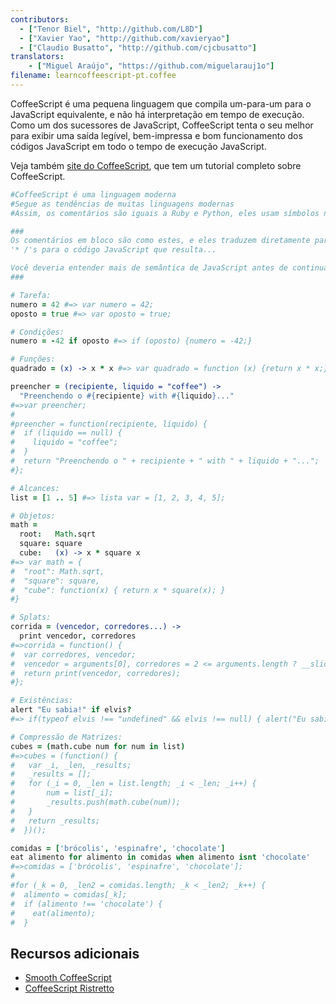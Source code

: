 ```yaml
---
contributors:
  - ["Tenor Biel", "http://github.com/L8D"]
  - ["Xavier Yao", "http://github.com/xavieryao"]
  - ["Claudio Busatto", "http://github.com/cjcbusatto"]
translators:
    - ["Miguel Araújo", "https://github.com/miguelarauj1o"]
filename: learncoffeescript-pt.coffee
---
```


CoffeeScript é uma pequena linguagem que compila um-para-um para o JavaScript
equivalente, e não há interpretação em tempo de execução. Como um dos sucessores
de JavaScript, CoffeeScript tenta o seu melhor para exibir uma saída legível,
bem-impressa e bom funcionamento dos códigos JavaScript em todo o tempo de
execução JavaScript.

Veja também [site do CoffeeScript](http://coffeescript.org/), que tem um tutorial
completo sobre CoffeeScript.

``` coffeescript
#CoffeeScript é uma linguagem moderna
#Segue as tendências de muitas linguagens modernas
#Assim, os comentários são iguais a Ruby e Python, eles usam símbolos numéricos.

###
Os comentários em bloco são como estes, e eles traduzem diretamente para '/ *'s e
'* /'s para o código JavaScript que resulta...

Você deveria entender mais de semântica de JavaScript antes de continuar...
###

# Tarefa:
numero = 42 #=> var numero = 42;
oposto = true #=> var oposto = true;

# Condições:
numero = -42 if oposto #=> if (oposto) {numero = -42;}

# Funções:
quadrado = (x) -> x * x #=> var quadrado = function (x) {return x * x;}

preencher = (recipiente, liquido = "coffee") ->
  "Preenchendo o #{recipiente} with #{liquido}..."
#=>var preencher;
#
#preencher = function(recipiente, liquido) {
#  if (liquido == null) {
#    liquido = "coffee";
#  }
#  return "Preenchendo o " + recipiente + " with " + liquido + "...";
#};

# Alcances:
list = [1 .. 5] #=> lista var = [1, 2, 3, 4, 5];

# Objetos:
math =
  root:   Math.sqrt
  square: square
  cube:   (x) -> x * square x
#=> var math = {
#  "root": Math.sqrt,
#  "square": square,
#  "cube": function(x) { return x * square(x); }
#}

# Splats:
corrida = (vencedor, corredores...) ->
  print vencedor, corredores
#=>corrida = function() {
#  var corredores, vencedor;
#  vencedor = arguments[0], corredores = 2 <= arguments.length ? __slice.call(arguments, 1) : [];
#  return print(vencedor, corredores);
#};

# Existências:
alert "Eu sabia!" if elvis?
#=> if(typeof elvis !== "undefined" && elvis !== null) { alert("Eu sabia!"); }

# Compressão de Matrizes:
cubes = (math.cube num for num in list)
#=>cubes = (function() {
#   var _i, _len, _results;
#   _results = [];
#   for (_i = 0, _len = list.length; _i < _len; _i++) {
#       num = list[_i];
#       _results.push(math.cube(num));
#   }
#   return _results;
#  })();

comidas = ['brócolis', 'espinafre', 'chocolate']
eat alimento for alimento in comidas when alimento isnt 'chocolate'
#=>comidas = ['brócolis', 'espinafre', 'chocolate'];
#
#for (_k = 0, _len2 = comidas.length; _k < _len2; _k++) {
#  alimento = comidas[_k];
#  if (alimento !== 'chocolate') {
#    eat(alimento);
#  }
```

## Recursos adicionais

- [Smooth CoffeeScript](http://autotelicum.github.io/Smooth-CoffeeScript/)
- [CoffeeScript Ristretto](https://leanpub.com/coffeescript-ristretto/read)
